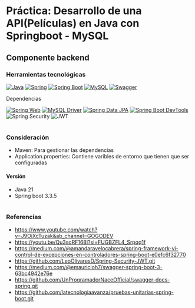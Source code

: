 # Práctica: Desarrollo de una API(Películas) en Java con Springboot - MySQL
## Componente backend
### Herramientas tecnológicas
[![Java](https://img.shields.io/badge/Java-%23ED8B00.svg?style=for-the-badge&logo=java&logoColor=white)](https://www.oracle.com/java/)
[![Spring](https://img.shields.io/badge/Spring-%236DB33F.svg?style=for-the-badge&logo=spring&logoColor=white)](https://spring.io/)
[![Spring Boot](https://img.shields.io/badge/Spring%20Boot-%236DB33F.svg?style=for-the-badge&logo=springboot&logoColor=white)](https://spring.io/projects/spring-boot)
[![MySQL](https://img.shields.io/badge/MySQL-%2300f.svg?style=for-the-badge&logo=mysql&logoColor=white)](https://www.mysql.com/)
[![Swagger](https://img.shields.io/badge/Swagger-%23FFCC00.svg?style=for-the-badge&logo=swagger&logoColor=black)](https://swagger.io/)

Dependencias

[![Spring Web](https://img.shields.io/badge/Spring%20Web-6DB33F?style=for-the-badge&logo=spring&logoColor=white)](https://spring.io/projects/spring-boot)
[![MySQL Driver](https://img.shields.io/badge/MySQL%20Driver-4479A1?style=for-the-badge&logo=mysql&logoColor=white)](https://mvnrepository.com/artifact/mysql/mysql-connector-java)
[![Spring Data JPA](https://img.shields.io/badge/Spring%20Data%20JPA-6DB33F?style=for-the-badge&logo=spring&logoColor=white)](https://spring.io/projects/spring-data-jpa)
[![Spring Boot DevTools](https://img.shields.io/badge/Spring%20Boot%20DevTools-6DB33F?style=for-the-badge&logo=springboot&logoColor=white)](https://docs.spring.io/spring-boot/docs/current/reference/html/using.html#using.devtools)
![Spring Security](https://img.shields.io/badge/Spring%20Security-6DB33F?style=for-the-badge&logo=spring&logoColor=white)
![JWT](https://img.shields.io/badge/JWT-000000?style=for-the-badge&logo=jsonwebtokens&logoColor=white)


#
### Consideración
- Maven: Para gestionar las dependencias
- Application.properties: Contiene varibles de entorno que tienen que ser configuradas

#### Versión
- Java 21
- Spring boot 3.3.5
#
### Referencias
- https://www.youtube.com/watch?v=J9OiXcTuzak&ab_channel=GOGODEV
- https://youtu.be/Qu3soRF168I?si=FUGBZFL4_Srpqq1f
- https://medium.com/@amandaravelocabrera/spring-framework-vi-control-de-excepciones-en-controladores-spring-boot-e0efc6f32770
- https://github.com/LeoOlivaresD/Spring-Security-JWT.git
- https://medium.com/@emauricioh7/swagger-spring-boot-3-63bc4942e76e
- https://github.com/UnProgramadorNaceOfficial/swagger-docs-spring.git
- https://github.com/latecnologiaavanza/pruebas-unitarias-spring-boot.git